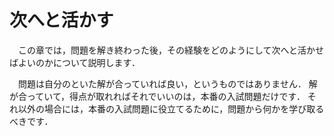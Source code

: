 # 次へと活かす
　この章では，問題を解き終わった後，その経験をどのようにして次へと活かせばよいのかについて説明します．

　問題は自分のといた解が合っていれば良い，というものではありません．
解が合っていて，得点が取れればそれでいいのは，本番の入試問題だけです．
それ以外の場合には，本番の入試問題に役立てるために，問題から何かを学び取るべきです．


